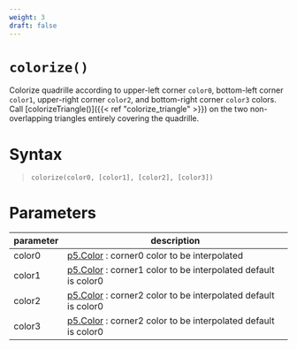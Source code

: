 ```yaml
---
weight: 3
draft: false
---
```


# `colorize()`

Colorize quadrille according to upper-left corner `color0`, bottom-left corner `color1`, upper-right corner `color2`, and bottom-right corner `color3` colors. Call [colorizeTriangle()]({{< ref "colorize_triangle" >}}) on the two non-overlapping triangles entirely covering the quadrille.
# Syntax

> `colorize(color0, [color1], [color2], [color3])`

# Parameters

| parameter | description                                                                                            |
|-----------|--------------------------------------------------------------------------------------------------------|
| color0    | [p5.Color](https://p5js.org/reference/#/p5.Color) : corner0 color to be interpolated                   |
| color1    | [p5.Color](https://p5js.org/reference/#/p5.Color) : corner1 color to be interpolated default is color0 |
| color2    | [p5.Color](https://p5js.org/reference/#/p5.Color) : corner2 color to be interpolated default is color0 |
| color3    | [p5.Color](https://p5js.org/reference/#/p5.Color) : corner2 color to be interpolated default is color0 |